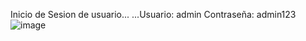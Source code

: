 Inicio de Sesion de usuario...
...Usuario: admin 
Contraseña: admin123
![image](https://github.com/user-attachments/assets/26b340ca-71c5-4f95-b276-3ef26826ddce)
